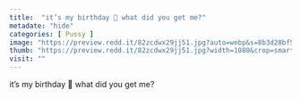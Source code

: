 ```yaml
---
title:  "it’s my birthday 🖤 what did you get me?"
metadate: "hide"
categories: [ Pussy ]
image: "https://preview.redd.it/82zcdwx29jj51.jpg?auto=webp&s=8b3d28bf58e79e011b9aeaf88f4d9967523d628d"
thumb: "https://preview.redd.it/82zcdwx29jj51.jpg?width=1080&crop=smart&auto=webp&s=87ea8e83d360f09b1d82799e25d5e8460377cff9"
visit: ""
---
```

it’s my birthday 🖤 what did you get me?
